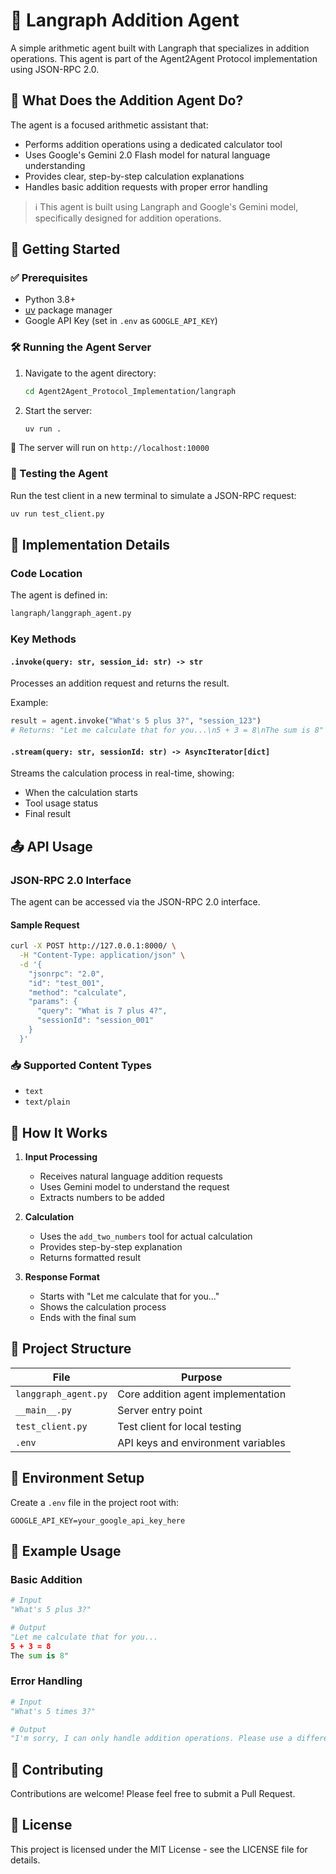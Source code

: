 # 🧮 Langraph Addition Agent

A simple arithmetic agent built with Langraph that specializes in addition operations. This agent is part of the Agent2Agent Protocol implementation using JSON-RPC 2.0.

## 🎯 What Does the Addition Agent Do?

The agent is a focused arithmetic assistant that:
- Performs addition operations using a dedicated calculator tool
- Uses Google's Gemini 2.0 Flash model for natural language understanding
- Provides clear, step-by-step calculation explanations
- Handles basic addition requests with proper error handling

> ℹ️ This agent is built using Langraph and Google's Gemini model, specifically designed for addition operations.

## 🚀 Getting Started

### ✅ Prerequisites
- Python 3.8+
- [uv](https://github.com/astral-sh/uv) package manager
- Google API Key (set in `.env` as `GOOGLE_API_KEY`)

### 🛠️ Running the Agent Server

1. Navigate to the agent directory:
   ```bash
   cd Agent2Agent_Protocol_Implementation/langraph
   ```

2. Start the server:
   ```bash
   uv run .
   ```

📡 The server will run on `http://localhost:10000`

### 🧪 Testing the Agent

Run the test client in a new terminal to simulate a JSON-RPC request:
```bash
uv run test_client.py
```

## 🔧 Implementation Details

### Code Location
The agent is defined in:
```bash
langraph/langgraph_agent.py
```

### Key Methods

#### `.invoke(query: str, session_id: str) -> str`
Processes an addition request and returns the result.

Example:
```python
result = agent.invoke("What's 5 plus 3?", "session_123")
# Returns: "Let me calculate that for you...\n5 + 3 = 8\nThe sum is 8"
```

#### `.stream(query: str, sessionId: str) -> AsyncIterator[dict]`
Streams the calculation process in real-time, showing:
- When the calculation starts
- Tool usage status
- Final result

## 📤 API Usage

### JSON-RPC 2.0 Interface

The agent can be accessed via the JSON-RPC 2.0 interface.

#### Sample Request
```bash
curl -X POST http://127.0.0.1:8000/ \
  -H "Content-Type: application/json" \
  -d '{
    "jsonrpc": "2.0",
    "id": "test_001",
    "method": "calculate",
    "params": {
      "query": "What is 7 plus 4?",
      "sessionId": "session_001"
    }
  }'
```

### 📥 Supported Content Types
- `text`
- `text/plain`

## 🧠 How It Works

1. **Input Processing**
   - Receives natural language addition requests
   - Uses Gemini model to understand the request
   - Extracts numbers to be added

2. **Calculation**
   - Uses the `add_two_numbers` tool for actual calculation
   - Provides step-by-step explanation
   - Returns formatted result

3. **Response Format**
   - Starts with "Let me calculate that for you..."
   - Shows the calculation process
   - Ends with the final sum

## 📁 Project Structure

| File | Purpose |
|------|---------|
| `langgraph_agent.py` | Core addition agent implementation |
| `__main__.py` | Server entry point |
| `test_client.py` | Test client for local testing |
| `.env` | API keys and environment variables |

## 🔐 Environment Setup

Create a `.env` file in the project root with:
```env
GOOGLE_API_KEY=your_google_api_key_here
```

## 📝 Example Usage

### Basic Addition
```python
# Input
"What's 5 plus 3?"

# Output
"Let me calculate that for you...
5 + 3 = 8
The sum is 8"
```

### Error Handling
```python
# Input
"What's 5 times 3?"

# Output
"I'm sorry, I can only handle addition operations. Please use a different tool for multiplication."
```

## 🤝 Contributing

Contributions are welcome! Please feel free to submit a Pull Request.

## 📄 License

This project is licensed under the MIT License - see the LICENSE file for details.
